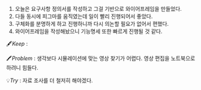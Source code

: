 1. 오늘은 요구사항 정의서를 작성하고 그걸 기반으로 와이어프레임을 만들었다.
2. 다들 동시에 피그마를 움직였는데 일이 빨리 진행되어서 좋았다.
3. 구체화를 분명하게 하고 진행하니까 다시 의논할 필요가 없어서 편했다.
4. 와이어프레임을 작성해놨으니 기능명세 또한 빠르게 진행될 것 같다.


🖋️*Keep* : 

🖍️*Problem* : 생각보다 시뮬레이션에 맞는 영상 찾기가 어렵다. 영상 편집을 노트북으로 하려니 힘들다. 

💡*Try* : 자료 조사를 더 철저히 해야겠다.
